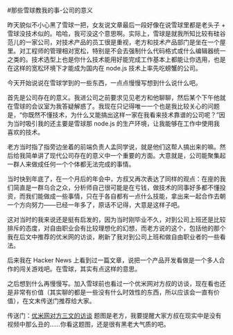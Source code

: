 #那些雪球教我的事-公司的意义

<!-- description: 从对老方的敬佩说起 -->
<!-- date: 2013-06-06 -->

昨天貌似不小心黑了雪球一把，女友说文章最后一段好像在说雪球里都是老头子 + 雪球没技术似的。哈哈，我可没这个意思啊。实际上，雪球是就我所知比较有硅谷范儿的一家公司，对技术产品的员工很是重视，老方和技术产品部门是坐在一个屋里。对工程师的管理相对宽松，特别是不会去强制什么代码格式或什么编辑器统一之类的。技术选型上也是你什么技术能用好能完成工作基本上都能让你选用，也是在这样的宽松环境下才能成为国内在 node.js 技术上率先吃螃蟹的公司。

今天开始说说在雪球学到的一些东西，一点点慢慢写想到什么说什么吧。

首先是公司存在的意义。我进公司之前要求见见老方和他聊聊，然后某个下午他就在雪球的会议室为我答疑解惑了。我现在只记得唯一一个也是我比较关心的问题是，“你既然不懂技术，为什么又能搞出这样一家在我看来技术靠谱的公司呢？”因为当时吸引我的还主要是雪球那 node.js 的生产环境，让我能够在工作中使用我喜欢的技术。

老方当时指了指旁边坐着的前端负责人孟同学说，就是他们这帮人搞出来的嘛。然后给我简单讲了现代公司存在的意义中一个重要的方面。大意就是，公司能聚集起一群人来做成任何一个个体都无法完成的事情。

当时快到年底了，在一个月后的年会中，方叔又再次表达了同样的观点：在座的我们简直是一群乌合之众，分析师自己很可能是在亏钱，做技术的同事好多都不懂投资，而我们能做成一些事情，只在于各自都有一点什么技能，拿出来一起合作去朝一个方向努力——已经一年多了，原话不记得，大意是这样子吧。

这对当时的我来说还是挺有启发的，因为当时刚毕业不久，对到公司上班还是比较排斥的态度，对自由职业会有比较理想化的幻想，而老方说的这个，包括他的那个我在后文中推荐的优米网的访谈，刷新了我对到公司上班和做自由职业者的一些看法。

后来我在 Hacker News 上看到过一篇文章，说把一个产品开发看做是一个多人合作的闯关游戏吧。在雪球，其实有点这样的意思。

之后想到什么再慢慢写。加入雪球前也看过一个优米网对方叔的访谈，现在看也还是非常有价值（其实聊的都是一些没有什么时效性的东西，所以应该会一直有价值），在文末传送门推荐给大家。

传送门：[优米网对方三文的访谈](http://chuangye.umiwi.com/2011/1110/47766.shtml)
题图是老方，我要提醒大家方叔在现实中是没有视频中那么丑的……你看这题图，还是很有黑老大气质的吧。
